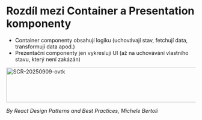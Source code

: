 # Rozdíl mezi Container a Presentation komponenty
- Container componenty obsahují logiku (uchovávají stav, fetchují data, transformují data apod.)
- Prezentační componenty jen vykreslují UI (až na uchovávání vlastního stavu, který není zakázán)
<img width="1066" height="93" alt="SCR-20250909-ovtk" src="https://github.com/user-attachments/assets/b89edd7e-1d5b-43e3-956d-344009caa4eb" />

<i>By React Design Patterns and Best Practices, Michele Bertoli</i>
